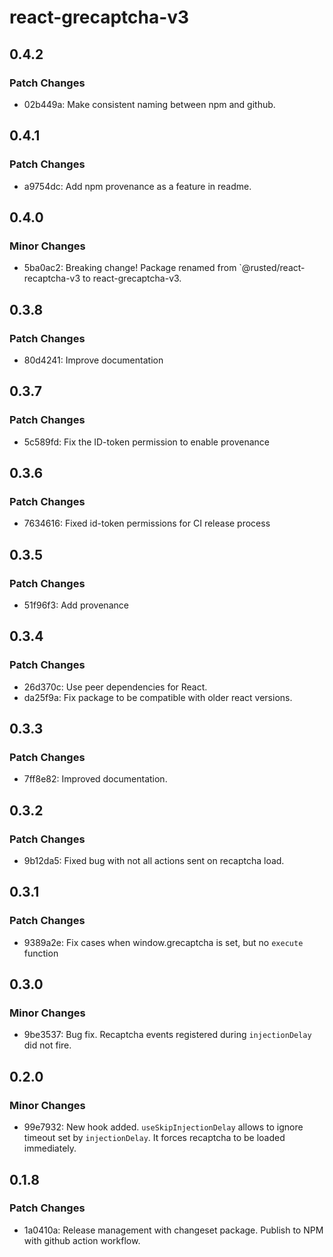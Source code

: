 # react-grecaptcha-v3

## 0.4.2

### Patch Changes

- 02b449a: Make consistent naming between npm and github.

## 0.4.1

### Patch Changes

- a9754dc: Add npm provenance as a feature in readme.

## 0.4.0

### Minor Changes

- 5ba0ac2: Breaking change! Package renamed from `@rusted/react-recaptcha-v3 to react-grecaptcha-v3.

## 0.3.8

### Patch Changes

- 80d4241: Improve documentation

## 0.3.7

### Patch Changes

- 5c589fd: Fix the ID-token permission to enable provenance

## 0.3.6

### Patch Changes

- 7634616: Fixed id-token permissions for CI release process

## 0.3.5

### Patch Changes

- 51f96f3: Add provenance

## 0.3.4

### Patch Changes

- 26d370c: Use peer dependencies for React.
- da25f9a: Fix package to be compatible with older react versions.

## 0.3.3

### Patch Changes

- 7ff8e82: Improved documentation.

## 0.3.2

### Patch Changes

- 9b12da5: Fixed bug with not all actions sent on recaptcha load.

## 0.3.1

### Patch Changes

- 9389a2e: Fix cases when window.grecaptcha is set, but no `execute` function

## 0.3.0

### Minor Changes

- 9be3537: Bug fix. Recaptcha events registered during `injectionDelay` did not fire.

## 0.2.0

### Minor Changes

- 99e7932: New hook added. `useSkipInjectionDelay` allows to ignore timeout set by `injectionDelay`. It forces recaptcha to be loaded immediately.

## 0.1.8

### Patch Changes

- 1a0410a: Release management with changeset package. Publish to NPM with github action workflow.
